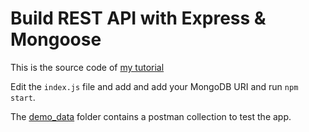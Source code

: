 # Build REST API with Express & Mongoose

This is the source code of [my tutorial](https://rahmanfadhil.com/express-rest-api/)

Edit the `index.js` file and add and add your MongoDB URI and run `npm start`.

The [demo_data](./demo_data/) folder contains a postman collection to test the app.